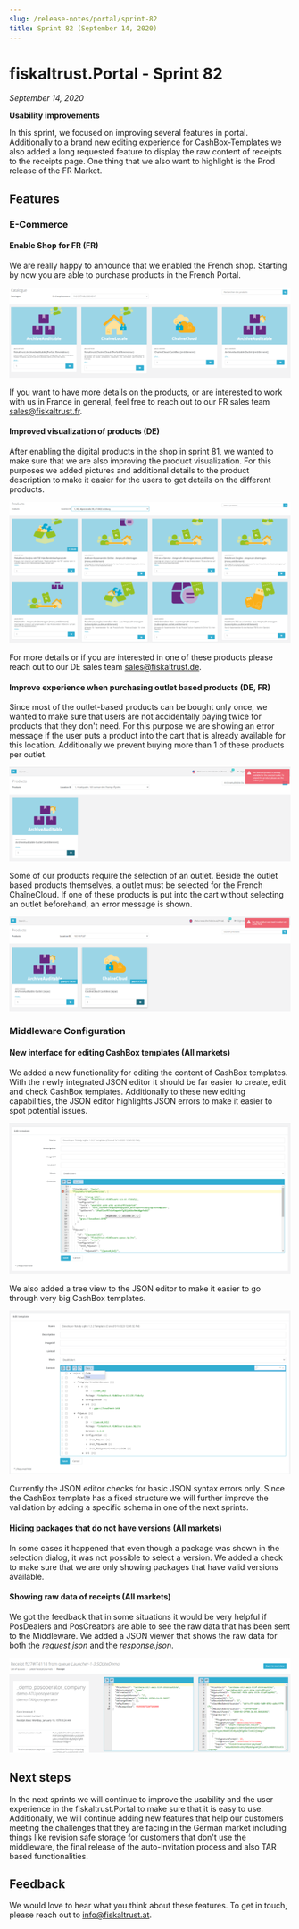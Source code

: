 ```yaml
---
slug: /release-notes/portal/sprint-82
title: Sprint 82 (September 14, 2020)
---
```


# fiskaltrust.Portal - Sprint 82
_September 14, 2020_

**Usability improvements**

In this sprint, we focused on improving several features in portal. Additionally to a brand new editing experience for CashBox-Templates we also added a long requested feature to display the raw content of receipts to the receipts page. One thing that we also want to highlight is the Prod release of the FR Market.

## Features

### E-Commerce

#### Enable Shop for FR (FR)

We are really happy to announce that we enabled the French shop. Starting by now you are able to purchase products in the French Portal. 

![fr-shop-products](images/sprint-82/fr-shop-products.png)

If you want to have more details on the products, or are interested to work with us in France in general, feel free to reach out to our FR sales team [sales@fiskaltrust.fr](mailto:sales@fiskaltrust.fr).

#### Improved visualization of products  (DE)

After enabling the digital products in the shop in sprint 81, we wanted to make sure that we are also improving the product visualization. For this purposes we added pictures and additional details to the product description to make it easier for the users to get details on the different products.

![fr-shop-products](images/sprint-82/de-shop-products.png)

For more details or if you are interested in one of these products please reach out to our DE sales team [sales@fiskaltrust.de](mailto:sales@fiskaltrust.de).


#### Improve experience when purchasing outlet based products (DE, FR)

Since most of the outlet-based products can be bought only once, we wanted to make sure that users are not accidentally paying twice for products that they don't need. For this purpose we are showing an error message if the user puts a product into the cart that is already available for this location. Additionally we prevent buying more than 1 of these products per outlet. 

![already-purchasesd-product-shop](images/sprint-82/already-purchasesd-product-shop.png)

Some of our products require the selection of an outlet. Beside the outlet based products themselves, a outlet must be selected for the French ChaîneCloud. If one of these products is put into the cart without selecting an outlet beforehand, an error message is shown.

![no-outlet-selected-shop](images/sprint-82/no-outlet-selected-shop.png)


### Middleware Configuration

#### New interface for editing CashBox templates (All markets)

We added a new functionality for editing the content of CashBox templates. With the newly integrated JSON editor it should be far easier to create, edit and check CashBox templates. Additionally to these new editing capabilities, the JSON editor highlights JSON errors to make it easier to spot potential issues.

![template-code-editor-code-view](images/sprint-82/template-code-editor-code-view.png)

We also added a tree view to the JSON editor to make it easier to go through very big CashBox templates.

![template-code-editor-tree-view](images/sprint-82/template-code-editor-tree-view.png)

Currently the JSON editor checks for basic JSON syntax errors only. Since the CashBox template has a fixed structure we will further improve the validation by adding a specific schema in one of the next sprints. 

#### Hiding packages that do not have versions (All markets)

In some cases it happened that even though a package was shown in the selection dialog, it was not possible to select a version. We added a check to make sure that we are only showing packages that have valid versions available.

#### Showing raw data of receipts (All markets)

We got the feedback that in some situations it would be very helpful if PosDealers and PosCreators are able to see the raw data that has been sent to the Middleware. We added a JSON viewer that shows the raw data for both the _request.json_ and the _response.json_.

![receipt-view-raw-data](images/sprint-82/receipt-view-raw-data.png)

## Next steps
In the next sprints we will continue to improve the usability and the user experience in the fiskaltrust.Portal to make sure that it is easy to use. Additionally, we will continue adding new features that help our customers meeting the challenges that they are facing in the German market including things like revision safe storage for customers that don't use the middleware, the final release of the auto-invitation process and also TAR based functionalities.

## Feedback
We would love to hear what you think about these features. To get in touch, please reach out to [info@fiskaltrust.at](mailto:info@fiskaltrust.at).